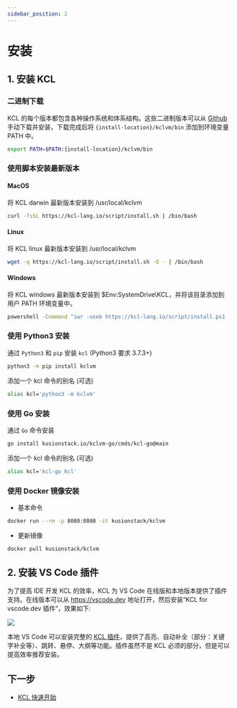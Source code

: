 ```yaml
---
sidebar_position: 2
---
```


# 安装

## 1. 安装 KCL

### 二进制下载

KCL 的每个版本都包含各种操作系统和体系结构。这些二进制版本可以从 [Github](https://github.com/KusionStack/KCLVM/releases/) 手动下载并安装，下载完成后将 `{install-location}/kclvm/bin` 添加到环境变量 PATH 中。

```bash
export PATH=$PATH:{install-location}/kclvm/bin
```

### 使用脚本安装最新版本

#### MacOS

将 KCL darwin 最新版本安装到 /usr/local/kclvm

```bash
curl -fsSL https://kcl-lang.io/script/install.sh | /bin/bash
```

#### Linux

将 KCL linux 最新版本安装到 /usr/local/kclvm

```bash
wget -q https://kcl-lang.io/script/install.sh -O - | /bin/bash
```

#### Windows

将 KCL windows 最新版本安装到 $Env:SystemDrive\KCL，并将该目录添加到用户 PATH 环境变量中。

```bash
powershell -Command "iwr -useb https://kcl-lang.io/script/install.ps1 | iex"
```

### 使用 Python3 安装

通过 `Python3` 和 `pip` 安装 `kcl` (Python3 要求 3.7.3+)

```bash
python3 -m pip install kclvm
```

添加一个 kcl 命令的别名 (可选)

```bash
alias kcl='python3 -m kclvm'
```

### 使用 Go 安装

通过 `Go` 命令安装

```bash
go install kusionstack.io/kclvm-go/cmds/kcl-go@main
```

添加一个 kcl 命令的别名 (可选)

```bash
alias kcl='kcl-go kcl'
```

### 使用 Docker 镜像安装

+ 基本命令

```bash
docker run --rm -p 8080:8080 -it kusionstack/kclvm
```

+ 更新镜像

```bash
docker pull kusionstack/kclvm
```

## 2. 安装 VS Code 插件

为了提高 IDE 开发 KCL 的效率，KCL 为 VS Code 在线版和本地版本提供了插件支持。在线版本可以从 https://vscode.dev 地址打开，然后安装“KCL for vscode.dev 插件”，效果如下:

![](/img/docs/user_docs/getting-started/install/ide-vscode.png)

本地 VS Code 可以安装完整的 [KCL 插件](https://marketplace.visualstudio.com/items?itemName=kcl.kcl-vscode-extension)，提供了高亮、自动补全（部分：关键字补全等）、跳转、悬停、大纲等功能。插件虽然不是 KCL 必须的部分，但是可以提高效率推荐安装。

## 下一步

+ [KCL 快速开始](/docs/user_docs/getting-started/kcl-quick-start)
